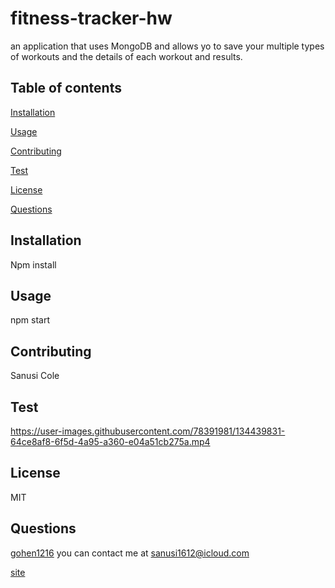 # fitness-tracker-hw

  an application that uses MongoDB and allows yo to save your multiple types of workouts and the details of each workout and results. 
  
  ## Table of contents
  [Installation](#installation)
 
  [Usage](#usage)

  [Contributing](#contributing)

  [Test](#test)

  [License](#license)

  [Questions](#questions)

  ## Installation
  
  Npm install
  
 
  ## Usage
  
  npm start
  
  ## Contributing

  Sanusi Cole
  
  ## Test
  
  


https://user-images.githubusercontent.com/78391981/134439831-64ce8af8-6f5d-4a95-a360-e04a51cb275a.mp4


  ## License
  MIT

  ## Questions
  [gohen1216](https://github.com/gohen1216)
  you can contact me at [sanusi1612@icloud.com](mailto:sanusi1612@icloud.com)

  
  
[site](https://fitnesss-tracker.herokuapp.com/)
